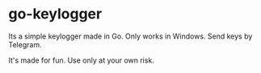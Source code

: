 # go-keylogger
Its a simple keylogger made in Go. Only works in Windows. Send keys by Telegram.

It's made for fun. Use only at your own risk.
